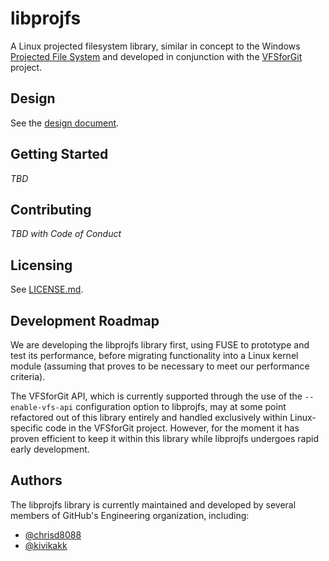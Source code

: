 # libprojfs

A Linux projected filesystem library, similar in concept to the Windows
[Projected File System][winprojfs] and developed in conjunction with the
[VFSforGit][vfs4git] project.

## Design

See the [design document](/docs/design.md).

## Getting Started

*TBD*

## Contributing

*TBD with Code of Conduct*

## Licensing

See [LICENSE.md](LICENSE.md).

## Development Roadmap

We are developing the libprojfs library first, using FUSE to prototype
and test its performance, before migrating functionality into a
Linux kernel module (assuming that proves to be necessary to meet
our performance criteria).

The VFSforGit API, which is currently supported through the use of
the `--enable-vfs-api` configuration option to libprojfs, may at some
point refactored out of this library entirely and handled exclusively
within Linux-specific code in the VFSforGit project.  However, for
the moment it has proven efficient to keep it within this library
while libprojfs undergoes rapid early development.

## Authors

The libprojfs library is currently maintained and developed by
several members of GitHub's Engineering organization, including:

* [@chrisd8088](https://github.com/chrisd8088)
* [@kivikakk](https://github.com/kivikakk)

[gnu-build]: https://www.gnu.org/software/automake/manual/html_node/GNU-Build-System.html
[gpl-v2]: https://www.gnu.org/licenses/old-licenses/gpl-2.0.en.html
[lgpl-v2]: https://www.gnu.org/licenses/old-licenses/lgpl-2.1.en.html
[mit]: https://github.com/Microsoft/VFSForGit/blob/master/License.md
[winprojfs]: https://docs.microsoft.com/en-us/windows/desktop/api/_projfs/
[vfs4git]: https://github.com/Microsoft/VFSForGit

